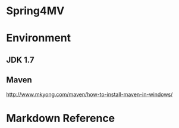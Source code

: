 # Spring4MV
# Environment
## JDK 1.7

## Maven 

http://www.mkyong.com/maven/how-to-install-maven-in-windows/

# Markdown Reference
